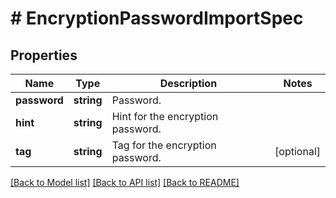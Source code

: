 # # EncryptionPasswordImportSpec

## Properties

Name | Type | Description | Notes
------------ | ------------- | ------------- | -------------
**password** | **string** | Password. |
**hint** | **string** | Hint for the encryption password. |
**tag** | **string** | Tag for the encryption password. | [optional]

[[Back to Model list]](../../README.md#models) [[Back to API list]](../../README.md#endpoints) [[Back to README]](../../README.md)
